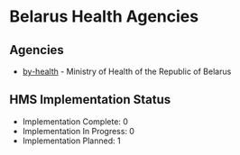 # Belarus Health Agencies

## Agencies

- [by-health](by-health/index.md) - Ministry of Health of the Republic of Belarus

## HMS Implementation Status

- Implementation Complete: 0
- Implementation In Progress: 0
- Implementation Planned: 1
